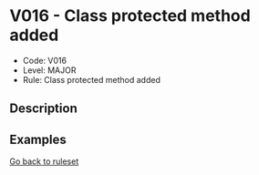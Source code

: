 # V016 - Class protected method added

* Code: V016
* Level: MAJOR
* Rule: Class protected method added

## Description

## Examples

[Go back to ruleset](../README.md)